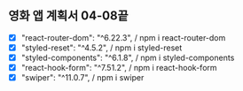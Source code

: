 ## 영화 앱 계획서 04-08끝

- [x] "react-router-dom": "^6.22.3", / npm i react-router-dom
- [x] "styled-reset": "^4.5.2",      / npm i styled-reset
- [x] "styled-components": "^6.1.8", / npm i styled-components
- [x] "react-hook-form": "^7.51.2",  / npm i react-hook-form
- [x] "swiper": "^11.0.7",           / npm i swiper